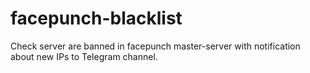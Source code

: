 # facepunch-blacklist
Check server are banned in facepunch master-server with notification about new IPs to Telegram channel.
